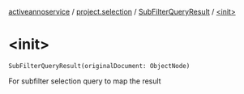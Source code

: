 [activeannoservice](../../index.md) / [project.selection](../index.md) / [SubFilterQueryResult](index.md) / [&lt;init&gt;](./-init-.md)

# &lt;init&gt;

`SubFilterQueryResult(originalDocument: ObjectNode)`

For subfilter selection query to map the result

